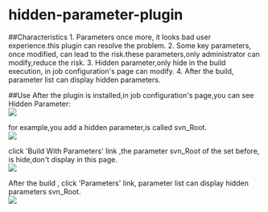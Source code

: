 hidden-parameter-plugin
=======================

##Characteristics
		1. Parameters once more, it looks bad user experience.this plugin can resolve the problem.
		2. Some key parameters, once modified, can lead to the risk.these parameters,only administrator can modify,reduce the risk.
		3. Hidden parameter,only hide in the build execution, in job configuration's page can modify.
		4. After the build, parameter list can display hidden parameters.


##Use
After the plugin is installed,in job configuration's page,you can see Hidden Parameter:<br>
![](https://github.com/wy-scm/hidden-parameter-plugin/raw/master/images/JobConfiguration1.png)

for example,you add a hidden parameter,is called svn_Root.<br>
![](https://github.com/wy-scm/hidden-parameter-plugin/raw/master/images/JobConfiguration2.png)

click 'Build With Parameters' link ,the parameter svn_Root of the set before, is hide,don't display in this page. <br>
![](https://github.com/wy-scm/hidden-parameter-plugin/raw/master/images/JobConfiguration3.png)

After the build , click 'Parameters' link, parameter list can display hidden parameters svn_Root.<br>
![](https://github.com/wy-scm/hidden-parameter-plugin/raw/master/images/JobConfiguration4.png)


